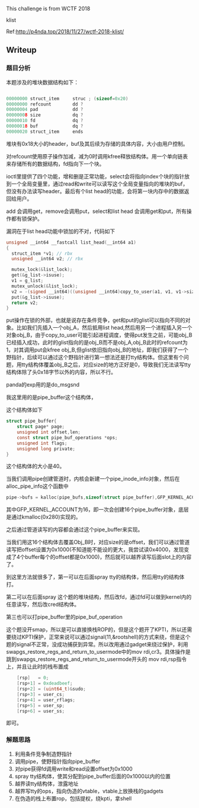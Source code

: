 This challenge is from WCTF 2018

klist

Ref:http://p4nda.top/2018/11/27/wctf-2018-klist/

## Writeup

### 题目分析

本题涉及的堆块数据结构如下：

```c

00000000 struct_item     struc ; (sizeof=0x20)
00000000 refcount        dd ?
00000004 pad             dd ?
00000008 size            dq ?
00000010 fd              dq ?                 
00000018 buf             dq ?
00000020 struct_item     ends


```

堆块有0x18大小的header，buf及其后续为存储的具体内容，大小由用户控制。

对refcount使用原子操作加减，减为0时调用kfree释放结构体。用一个单向链表来存储所有的数据结构，fd指向下一个块。

ioctl里提供了四个功能，增和删是正常功能，select会将指向index个块的指针放到一个全局变量里，通过read和write可以读写这个全局变量指向的堆块的buf，但没有办法读写header。最后有个list head的功能，会将第一块内存中的数据返回给用户。

add 会调用get，remove会调用put，select和list head 会调用get和put，所有操作都有锁保护。

漏洞在于list head功能中锁加的不对，代码如下

```c
unsigned __int64 __fastcall list_head(__int64 a1)
{
  struct_item *v1; // rbx
  unsigned __int64 v2; // rbx

  mutex_lock(&list_lock);
  get(&g_list->isuse);
  v1 = g_list;
  mutex_unlock(&list_lock);
  v2 = -(signed __int64)((unsigned __int64)copy_to_user(a1, v1, v1->size + 0x18) >= 1) & 0xFFFFFFFFFFFFFFEALL;
  put(&g_list->isuse);
  return v2;
}
```

put操作在锁的外部，也就是说存在条件竞争，get和put的glist可以指向不同的对象。比如我们先插入一个obj_A，然后抵用list head,然后用另一个进程插入另一个对象obj_B，由于copy_to_user可能引起进程调度，使得put发生之前，可能obj_B已经插入成功，此时的glist指向的是obj_B而不是obj_A,obj_B此时的refcount为1，对其调用put会kfree obj_B,但glist依旧指向obj_B的地址，即我们获得了一个野指针，后续可以通过这个野指针进行第一想法还是打tty结构体。但这里有个问题，用tty结构体覆盖obj_B之后，对应size的地方正好是0，导致我们无法读写tty结构体除了头0x18字节以外的内容，所以不行。

panda的exp用的是do_msgsnd

我这里用的是pipe_buffer这个结构体，

这个结构体如下

```c
struct pipe_buffer{
	struct page* page;
	unsigned int offset,len;
	const struct pipe_buf_operations *ops;
	unsigned int flags;
	unsigned long private;
}
```

这个结构体的大小是40。

当我们调用pipe创建管道时，内核会新建一个pipe_inode_info对象，然后在alloc_pipe_info这个函数中

```c
pipe->bufs = kalloc(pipe_bufs,sizeof(struct pipe_buffer),GFP_KERNEL_ACCOUNT)
```

其中GFP_KERNEL_ACCOUNT为16，即一次会创建16个pipe_buffer对象，底层是通过kmalloc(0x280)实现的。

之后通过管道读写的内容都会通过这个pipe_buffer来实现。

当我们用这16个结构体去覆盖Obj_B时，对应size的是offset，我们可以通过管道读写把offset设置为0x1000(不知道能不能设的更大，我尝试读0x4000，发现变成了4个buffer每个的offset都是0x1000)，然后就可以越界读写后面slot上的内容了。

到这里方法就很多了，第一可以在后面spray tty的结构体，然后用tty的结构体打。

第二可以在后面spray 这个题的堆块结构，然后改fd，通过fd可以做到kernel内的任意读写，然后改cred结构体。

第三也可以打pipe_buffer里的pipe_buf_operation



这个题没开smap，所以是可以直接换栈ROP的，但是这个题开了KPTI，所以还需要绕过KPTI保护，正常来说可以通过signal(11,&rootshell)的方式来绕，但是这个题的signal不正常，没成功捕获到异常。所以改用通过gadget来绕过保护，利用swapgs_restore_regs_and_return_to_usermode中的mov    rdi,cr3。具体操作是跳到swapgs_restore_regs_and_return_to_usermode开头的	mov    rdi,rsp指令上，并且让此时的栈布置成

```c
	[rsp]   = 0;
	[rsp+1] = 0xdeadbeef;
	[rsp+2] = (uint64_t)&sudo;
	[rsp+3] = user_cs;
	[rsp+4] = user_rflags;
	[rsp+5] = user_sp;
	[rsp+6] = user_ss;

```

即可。



### 解题思路

1. 利用条件竞争制造野指针
2. 调用pipe，使野指针指向pipe_buffer
3. 对pipe获得fd调用write和read设置offset为0x1000
4. spray tty结构体，使其分配到pipe_buffer后面的0x1000以内的位置
5. 越界读tty结构体，泄露地址
6. 越界写tty的ops，指向伪造的vtable，vtable上放换栈的gadgets
7. 在伪造的栈上布置rop，包括提权，绕kpti，拿shell
